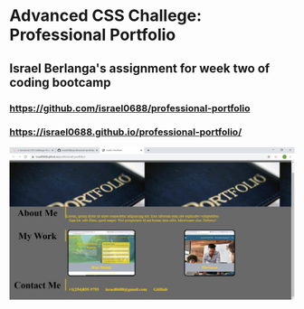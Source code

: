 # Advanced CSS Challege: Professional Portfolio

## Israel Berlanga's assignment for week two of coding bootcamp

### https://github.com/israel0688/professional-portfolio

### https://israel0688.github.io/professional-portfolio/

![alt "screenshot"](https://github.com/israel0688/professional-portfolio/blob/master/images/portpic.png)
